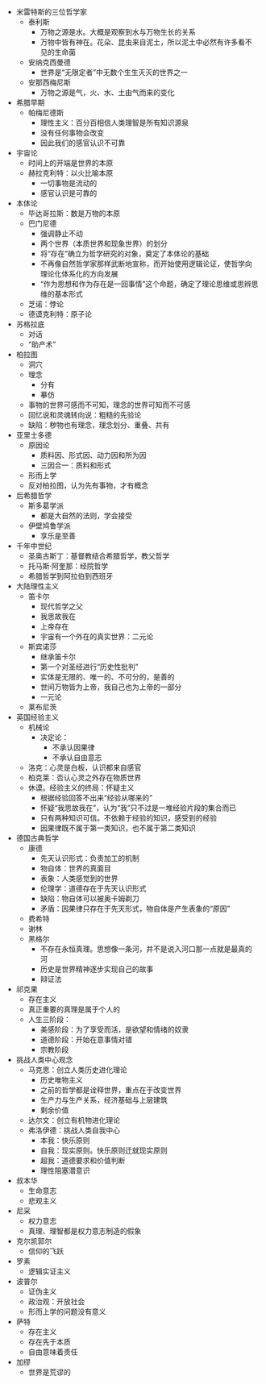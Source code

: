 - 米雷特斯的三位哲学家
    - 泰利斯
        - 万物之源是水。大概是观察到水与万物生长的关系
        - 万物中皆有神在。花朵、昆虫来自泥土，所以泥土中必然有许多看不见的生命菌
    - 安纳克西曼德
        - 世界是“无限定者”中无数个生生灭灭的世界之一
    - 安那西梅尼斯
        - 万物之源是气，火、水、土由气而来的变化
- 希腊早期
    - 帕梅尼德斯
        - 理性主义：百分百相信人类理智是所有知识源泉
        - 没有任何事物会改变
        - 因此我们的感官认识不可靠
- 宇宙论
    - 时间上的开端是世界的本原
    - 赫拉克利特：以火比喻本原
        - 一切事物是流动的
        - 感官认识是可靠的
- 本体论
    - 毕达哥拉斯：数是万物的本原
    - 巴门尼德
        - 强调静止不动
        - 两个世界（本质世界和现象世界）的划分
        - 将“存在”确立为哲学研究的对象，奠定了本体论的基础
        - 不再像自然哲学家那样武断地宣称，而开始使用逻辑论证，使哲学向理论化体系化的方向发展
        - “作为思想和作为存在是一回事情”这个命题，确定了理论思维或思辨思维的基本形式
    - 芝诺：悖论
    - 德谟克利特：原子论
- 苏格拉底
    - 对话
    - “助产术”
- 柏拉图
    - 洞穴
    - 理念
        - 分有
        - 摹仿
    - 事物的世界可感而不可知，理念的世界可知而不可感
    - 回忆说和灵魂转向说：粗糙的先验论
    - 缺陷：秽物也有理念，理念划分、重叠、共有
- 亚里士多德
    - 原因论
        - 质料因、形式因、动力因和所为因
        - 三因合一：质料和形式
    - 形而上学
    - 反对柏拉图，认为先有事物，才有概念
- 后希腊哲学
    - 斯多葛学派
        - 都是大自然的法则，学会接受
    - 伊壁鸠鲁学派
        - 享乐是至善
- 千年中世纪
    - 圣奥古斯丁：基督教结合希腊哲学，教父哲学
    - 托马斯·阿奎那：经院哲学
    - 希腊哲学到阿拉伯到西班牙
- 大陆理性主义
    - 笛卡尔
        - 现代哲学之父
        - 我思故我在
        - 上帝存在
        - 宇宙有一个外在的真实世界：二元论
    - 斯宾诺莎
        - 继承笛卡尔
        - 第一个对圣经进行“历史性批判”
        - 实体是无限的、唯一的、不可分的，是善的
        - 世间万物皆为上帝，我自己也为上帝的一部分
        - 一元论
    - 莱布尼茨
- 英国经验主义
    - 机械论
        - 决定论：
            - 不承认因果律
            - 不承认自由意志
    - 洛克：心灵是白板，认识都来自感官
    - 柏克莱：否认心灵之外存在物质世界
    - 休谟。经验主义的终局：怀疑主义
        - 根据经验回答不出来“经验从哪来的”
        - 怀疑“我思故我在”，认为“我”只不过是一堆经验片段的集合而已
        - 只有两种知识可信。不依赖于经验的知识，感受到的经验
        - 因果律既不属于第一类知识，也不属于第二类知识
- 德国古典哲学
    - 康德
        - 先天认识形式：负责加工的机制
        - 物自体：世界的真面目
        - 表象：人类感觉到的世界
        - 伦理学：道德存在于先天认识形式
        - 缺陷：物自体可以被奥卡姆剃刀
        - 矛盾：因果律只存在于先天形式，物自体是产生表象的“原因”
    - 费希特
    - 谢林
    - 黑格尔
        - 不存在永恒真理。思想像一条河，并不是说入河口那一点就是最真的河
        - 历史是世界精神逐步实现自己的故事
        - 辩证法
- 祁克果
    - 存在主义
    - 真正重要的真理是属于个人的
    - 人生三阶段：
        - 美感阶段：为了享受而活，是欲望和情绪的奴隶
        - 道德阶段：开始在意事情对错
        - 宗教阶段
- 挑战人类中心观念
    - 马克思：创立人类历史进化理论
        - 历史唯物主义
        - 之前的哲学都是诠释世界，重点在于改变世界
        - 生产力与生产关系，经济基础与上层建筑
        - 剩余价值
    - 达尔文：创立有机物进化理论
    - 弗洛伊德：挑战人类自我中心
        - 本我：快乐原则
        - 自我：现实原则。快乐原则迁就现实原则
        - 超我：道德要求和价值判断
        - 理性阻塞潜意识
- 叔本华
    - 生命意志
    - 悲观主义
- 尼采
    - 权力意志
    - 真理、理智都是权力意志制造的假象
- 克尔凯郭尔
    - 信仰的飞跃
- 罗素
    - 逻辑实证主义
- 波普尔
    - 证伪主义
    - 政治观：开放社会
    - 形而上学的问题没有意义
- 萨特
    - 存在主义
    - 存在先于本质
    - 自由意味着责任
- 加缪
    - 世界是荒谬的
